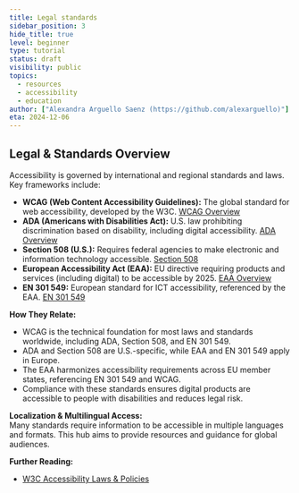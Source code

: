 ```yaml
---
title: Legal standards
sidebar_position: 3
hide_title: true
level: beginner
type: tutorial
status: draft
visibility: public
topics:
  - resources  
  - accessibility
  - education
author: ["Alexandra Arguello Saenz (https://github.com/alexarguello)"]
eta: 2024-12-06
---
```


## Legal & Standards Overview

Accessibility is governed by international and regional standards and laws. Key frameworks include:

- **WCAG (Web Content Accessibility Guidelines):** The global standard for web accessibility, developed by the W3C. [WCAG Overview](https://www.w3.org/WAI/standards-guidelines/wcag/)
- **ADA (Americans with Disabilities Act):** U.S. law prohibiting discrimination based on disability, including digital accessibility. [ADA Overview](https://www.ada.gov/)
- **Section 508 (U.S.):** Requires federal agencies to make electronic and information technology accessible. [Section 508](https://www.section508.gov/)
- **European Accessibility Act (EAA):** EU directive requiring products and services (including digital) to be accessible by 2025. [EAA Overview](https://ec.europa.eu/social/main.jsp?catId=1202)
- **EN 301 549:** European standard for ICT accessibility, referenced by the EAA. [EN 301 549](https://www.etsi.org/deliver/etsi_en/301500_301599/301549/)

**How They Relate:**
- WCAG is the technical foundation for most laws and standards worldwide, including ADA, Section 508, and EN 301 549.
- ADA and Section 508 are U.S.-specific, while EAA and EN 301 549 apply in Europe.
- The EAA harmonizes accessibility requirements across EU member states, referencing EN 301 549 and WCAG.
- Compliance with these standards ensures digital products are accessible to people with disabilities and reduces legal risk.

**Localization & Multilingual Access:**  
Many standards require information to be accessible in multiple languages and formats. This hub aims to provide resources and guidance for global audiences.

**Further Reading:**
- [W3C Accessibility Laws & Policies](https://www.w3.org/WAI/policies/)
